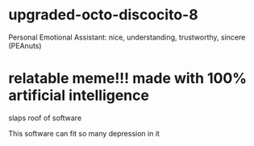 # upgraded-octo-discocito-8
Personal Emotional Assistant: nice, understanding, trustworthy, sincere (PEAnuts)

# relatable meme!!! made with 100% artificial intelligence 
slaps roof of software

This software can fit so many depression in it
